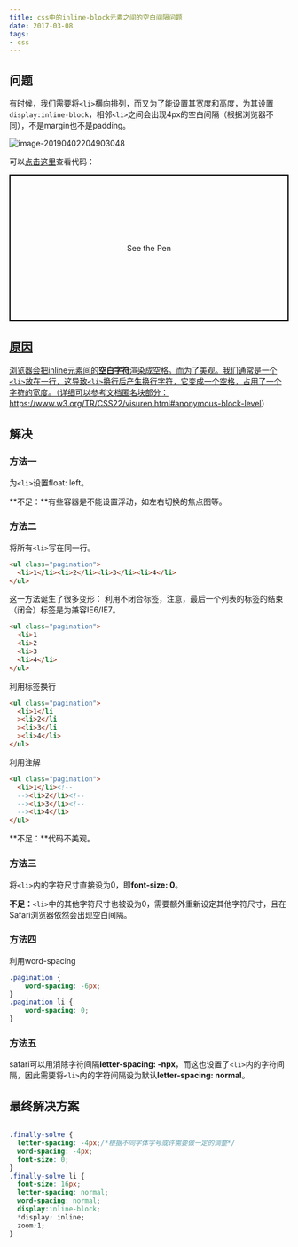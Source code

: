 ```yaml
---
title: css中的inline-block元素之间的空白间隔问题
date: 2017-03-08
tags:
- css
---
```


## 问题

有时候，我们需要将`<li>`横向排列，而又为了能设置其宽度和高度，为其设置`display:inline-block`，相邻`<li>`之间会出现4px的空白间隔（根据浏览器不同），不是margin也不是padding。

![image-20190402204903048](http://img.hksite.cn/2019-04-02-124903.png)

可以[点击这里](https://codepen.io/voidsky/pen/xeGPRK)查看代码：

<p class="codepen" data-height="265" data-theme-id="0" data-default-tb="css,result" data-user="voidsky" data-slug-hash="xeGPRK" style="height: 265px; box-sizing: border-box; display: flex; align-items: center; justify-content: center; border: 2px solid black; margin: 1em 0; padding: 1em;" data-pen-title="xeGPRK">
  <span>See the Pen <a href="https://codepen.io/voidsky/pen/xeGPRK/">

## 原因

浏览器会把inline元素间的**空白字符**渲染成空格。而为了美观。我们通常是一个`<li>`放在一行，这导致`<li>`换行后产生换行字符，它变成一个空格，占用了一个字符的宽度。（详细可以参考文档匿名块部分：<https://www.w3.org/TR/CSS22/visuren.html#anonymous-block-level>）

## 解决

### 方法一

为`<li>`设置float: left。

**不足：**有些容器是不能设置浮动，如左右切换的焦点图等。

### 方法二

将所有`<li>`写在同一行。

```html
<ul class="pagination">
  <li>1</li><li>2</li><li>3</li><li>4</li>
</ul>
```

这一方法诞生了很多变形：
利用不闭合标签，注意，最后一个列表的标签的结束（闭合）标签是为兼容IE6/IE7。
```html
<ul class="pagination">
  <li>1
  <li>2
  <li>3
  <li>4</li>
</ul>
```
利用标签换行

```html
<ul class="pagination">
  <li>1</li
  ><li>2</li
  ><li>3</li
  ><li>4</li>
</ul>
```
利用注解
```html
<ul class="pagination">
  <li>1</li><!--
  --><li>2</li><!--
  --><li>3</li><!--
  --><li>4</li>
</ul>
```

**不足：**代码不美观。

### 方法三

将`<li>`内的字符尺寸直接设为0，即**font-size: 0**。

**不足：**`<li>`中的其他字符尺寸也被设为0，需要额外重新设定其他字符尺寸，且在Safari浏览器依然会出现空白间隔。

### 方法四

利用word-spacing

```css
.pagination {
    word-spacing: -6px;
}
.pagination li {
    word-spacing: 0;
}
```

### 方法五

safari可以用消除字符间隔**letter-spacing: -npx**，而这也设置了`<li>`内的字符间隔，因此需要将`<li>`内的字符间隔设为默认**letter-spacing: normal**。

## 最终解决方案

```css

.finally-solve {
  letter-spacing: -4px;/*根据不同字体字号或许需要做一定的调整*/
  word-spacing: -4px;
  font-size: 0;
}
.finally-solve li {
  font-size: 16px;
  letter-spacing: normal;
  word-spacing: normal;
  display:inline-block;
  *display: inline;
  zoom:1;
}
```
